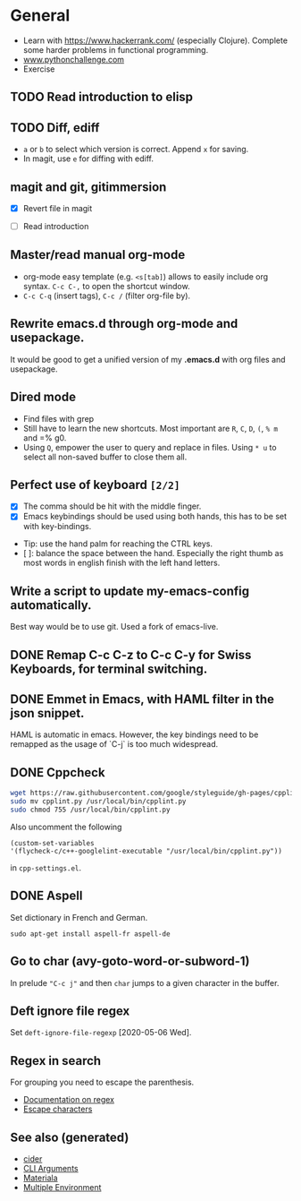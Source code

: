 # General

-   Learn with <https://www.hackerrank.com/> (especially Clojure). Complete some harder problems in functional programming.
-   www.pythonchallenge.com
-   Exercise


## TODO Read introduction to elisp


## TODO Diff, ediff

-   `a` or `b` to select which version is correct. Append `x` for saving.
-   In magit, use `e` for diffing with ediff.


## magit and git, gitimmersion

-   [X] Revert file in magit
-   [ ] Read introduction


## Master/read manual org-mode

-   org-mode easy template (e.g. `<s[tab]`) allows to easily include org syntax. `C-c C-,` to open the shortcut window.
-   `C-c C-q` (insert tags), `C-c /` (filter org-file by).


## Rewrite emacs.d through org-mode and usepackage.

It would be good to get a unified version of my **.emacs.d** with org files and usepackage.


## Dired mode

-   Find files with grep
-   Still have to learn the new shortcuts. Most important are `R`, `C`, `D`, `(`, `% m` and =% g0.
-   Using `Q`, empower the user to query and replace in files. Using `* u` to select all non-saved buffer to close them all.


## Perfect use of keyboard <code>[2/2]</code>

-   [X] The comma should be hit with the middle finger.
-   [X] Emacs keybindings should be used using both hands, this has to be set with key-bindings.
-   Tip: use the hand palm for reaching the CTRL keys.
-   [ ]: balance the space between the hand. Especially the right thumb as most words in english finish with the left hand letters.


## Write a script to update my-emacs-config automatically.

Best way would be to use git. Used a fork of emacs-live.


## DONE Remap C-c C-z to C-c C-y for Swiss Keyboards, for terminal switching.


## DONE Emmet in Emacs, with HAML filter in the json snippet.

HAML is automatic in emacs. However, the key bindings need to be remapped as the usage of \`C-j\` is too much widespread.


## DONE Cppcheck

```sh
wget https://raw.githubusercontent.com/google/styleguide/gh-pages/cpplint/cpplint.py
sudo mv cpplint.py /usr/local/bin/cpplint.py
sudo chmod 755 /usr/local/bin/cpplint.py
```

Also uncomment the following

```emacs-lisp
(custom-set-variables
'(flycheck-c/c++-googlelint-executable "/usr/local/bin/cpplint.py"))
```

in `cpp-settings.el`.


## DONE Aspell

Set dictionary in French and German.

```
sudo apt-get install aspell-fr aspell-de
```


## Go to char (avy-goto-word-or-subword-1)

In prelude `"C-c j"` and then `char` jumps to a given character in the buffer.


## Deft ignore file regex

Set `deft-ignore-file-regexp` <span class="timestamp-wrapper"><span class="timestamp">[2020-05-06 Wed]</span></span>.


## Regex in search

For grouping you need to escape the parenthesis.

-   [Documentation on regex](https://www.gnu.org/software/emacs/manual/html_node/emacs/Regexps.html)
-   [Escape characters](https://www.gnu.org/software/emacs/manual/html_node/elisp/Regexp-Backslash.html#Regexp-Backslash)


## See also (generated)

-   [cider](20200505164639-cider.md)
-   [CLI Arguments](20200430154352-cli_arguments.md)
-   [Materiala](20200503165952-materiala.md)
-   [Multiple Environment](20200430154528-multiple_environment.md)
